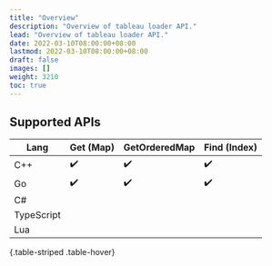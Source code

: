 ```yaml
---
title: "Overview"
description: "Overview of tableau loader API."
lead: "Overview of tableau loader API."
date: 2022-03-10T08:00:00+08:00
lastmod: 2022-03-10T08:00:00+08:00
draft: false
images: []
weight: 3210
toc: true
---
```


## Supported APIs

| Lang       | Get (Map) | GetOrderedMap | Find (Index) |
| ---------- | --------- | ------------- | ------------ |
| C++        | ✔️         | ✔️             | ✔️            |
| Go         | ✔️         | ✔️             | ✔️            |
| C#         |           |               |              |
| TypeScript |           |               |              |
| Lua        |           |               |              |
{.table-striped .table-hover}
